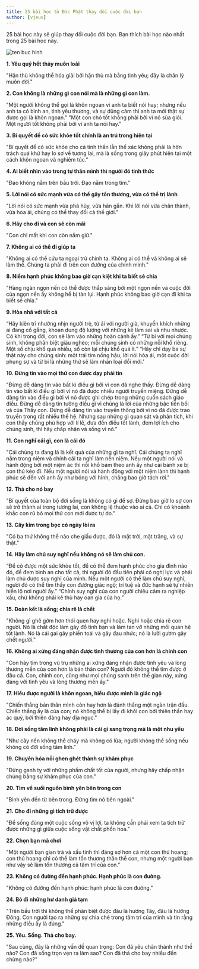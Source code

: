 ```yaml
---
title: 25 bài học từ Đức Phật thay đổi cuộc đời bạn
author: [vjeux]
---
```

25 bài học này sẽ giúp thay đổi cuộc đời bạn. Bạn thích bài học nào nhất trong 25 bài học này.

![ten buc hinh](https://i.imgur.com/tRG1QAh.jpg "ten buc hinh")

**1. Yêu quý hết thảy muôn loài**

"Hận thù không thể hóa giải bởi hận thù mà bằng tình yêu; đây là chân lý muôn đời." 

**2. Con không là những gì con nói mà là những gì con làm.**

"Một người không thể gọi là khôn ngoan vì anh ta biết nói hay; nhưng nếu anh ta có bình an, tình yêu thương, và sự dũng cảm thì anh ta mới thật sự được gọi là khôn ngoan."
"Một con chó tốt không phải bởi vì nó sủa giỏi. Một người tốt không phải bởi vì anh ta nói hay." 

**3. Bí quyết để có sức khỏe tốt chính là an trú trong hiện tại**

"Bí quyết để có sức khỏe cho cả tinh thần lẫn thể xác không phải là hờn trách quá khứ hay lo sợ về tương lai, mà là sống trong giây phút hiện tại một cách khôn ngoan và nghiêm túc." 

**4. Ai biết nhìn vào trong tự thân mình thì người đó tỉnh thức**

"Đạo không nằm trên bầu trời. Đạo nằm trong tim."

**5. Lời nói có sức mạnh vừa có thể gây tổn thương, vừa có thể trị lành**

"Lời nói có sức mạnh vừa phá hủy, vừa hàn gắn. Khi lời nói vừa chân thành, vừa hòa ái, chúng có thể thay đổi cả thế giới." 

**6. Hãy cho đi và con sẽ còn mãi**

"Con chỉ mất khi con còn nắm giữ." 

**7. Không ai có thể đi giúp ta**

"Không ai có thể cứu ta ngoại trừ chính ta. Không ai có thể và không ai sẽ làm thế. Chúng ta phải đi trên con đường của chính mình." 

**8. Niềm hạnh phúc không bao giờ cạn kiệt khi ta biết sẻ chia**

"Hàng ngàn ngọn nến có thể được thắp sáng bởi một ngọn nến và cuộc đời của ngọn nến ấy không hề bị tàn lụi. Hạnh phúc không bao giờ cạn đi khi ta biết sẻ chia." 

**9. Hòa nhã với tất cả**

“Hãy kiên trì nhường nhịn người trẻ, từ ái với người già, khuyến khích những ai đang cố gắng, khoan dung độ lượng với những kẻ làm sai và nhu nhược. Có khi trong đời, con sẽ lâm vào những hoàn cảnh ấy.”
“Từ bi với mọi chúng sinh, không phân biệt giàu nghèo;  mỗi chúng sinh có những nỗi khổ riêng. Một số chịu khổ quá nhiều, số còn lại chịu khổ quá ít.”
“Hãy chỉ dạy ba sự thật này cho chúng sinh: một trái tim nồng hậu, lời nói hòa ái, một cuộc đời phụng sự và từ bi là những thứ sẽ làm nhân loại đổi mới.’ 

**10. Đừng tin vào mọi thứ con được dạy phải tin**

"Đừng dễ dàng tin vào bất kì điều gì bởi vì con đã nghe thấy. Đừng dễ dàng tin vào bất kì điều gì bởi vì nó đã được nhiều người truyền miệng. Đừng dễ dàng tin vào điều gì bởi vì nó được ghi chép trong những cuốn sách giáo điều. Đừng dễ dàng tin tưởng điều gì vì chúng là lời của những bậc tiền bối và của Thầy con. Đừng dễ dàng tin vào truyền thống bởi vì nó đã được trao truyền trong rất nhiều thế hệ. Nhưng sau những gì quan sát và phân tích, khi con thấy chúng phù hợp với lí lẽ, đưa đến điều tốt lành, đem lợi ích cho chúng sinh, thì hãy chấp nhận và sống vì nó." 

**11. Con nghĩ cái gì, con là cái đó**

"Cái chúng ta đang là là kết quả của những gì ta nghĩ. Cái chúng ta nghĩ nằm trong niệm và chính cái ta nghĩ làm nên niệm. Nếu một người nói và hành động bởi một niệm ác thì nỗi khổ bám theo anh ấy như cái bánh xe bị con thú kéo đi. Nếu một người nói và hành động với một niệm lành thì hạnh phúc sẽ đến với anh ấy như bóng với hình, chẳng bao giờ tách rời." 

**12. Thả cho nó bay**

"Bí quyết của toàn bộ đời sống là không có gì để sợ. Đừng bao giờ lo sợ con sẽ trở thành ai trong tương lai, con không lệ thuộc vào ai cả. Chỉ có khoảnh khắc con rũ bỏ mọi thứ con mới được tự do."

**13. Cây kim trong bọc có ngày lòi ra**

"Có ba thứ không thể nào che giấu được, đó là mặt trời, mặt trăng, và sự thật." 

**14. Hãy làm chủ suy nghĩ nếu không nó sẽ làm chủ con.**

“Để có được một sức khỏe tốt, để có thể đem hạnh phúc cho gia đình nào đó, để đem bình an cho tất cả, thì người đó đầu tiên phải có nghị lực và phải làm chủ được suy nghĩ của mình. Nếu một người có thể làm chủ suy nghĩ, người đó có thể tìm thấy con đường giác ngộ; trí tuệ và đức hạnh sẽ tự nhiên hiển lộ nơi người ấy.”
“Chính suy nghĩ của con người chiêu cảm ra nghiệp xấu, chứ không phải kẻ thù hay oan gia của họ.” 

**15. Đoàn kết là sống; chia rẽ là chết**

"Không gì ghê gớm hơn thói quen hay nghi hoặc. Nghi hoặc chia rẽ con người. Nó là chất độc làm gãy đổ tình bạn và làm tan vỡ những mối quan hệ tốt lành. Nó là cái gai gây phiền toái và gây đau nhức; nó là lưỡi gươm gây chết người." 

**16. Không ai xứng đáng nhận được tình thương của con hơn là chính con**

"Con hãy tìm trong vũ trụ những ai xứng đáng nhận được tình yêu và lòng thương mến của con hơn là bản thân con? Người đó không thể tìm được ở đâu cả. Con, chính con, cũng như mọi chúng sanh trên thế gian này, xứng đáng với tình yêu và lòng thương mến ấy." 

**17. Hiểu được người là khôn ngoan, hiểu được mình là giác ngộ**

"Chiến thắng bản thân mình còn hay hơn là đánh thắng một ngàn trận đấu. Chiến thắng ấy là của con; nó không thể bị lấy đi khỏi con bởi thiên thần hay ác quỷ, bởi thiên đàng hay địa ngục." 

**18. Đời sống tâm linh không phải là cái gì sang trọng mà là một nhu yếu**

"Như cây nến không thể cháy mà không có lửa; người không thể sống nếu không có đời sống tâm linh." 

**19. Chuyển hóa nỗi ghen ghét thành sự khâm phục**

"Đừng ganh tỵ với những phẩm chất tốt của người, nhưng hãy chấp nhận chúng bằng sự khâm phục của con."

**20. Tìm về suối nguồn bình yên bên trong con**

"Bình yên đến từ bên trong. Đừng tìm nó bên ngoài." 

**21. Cho đi những gì tích trữ được**

"Để sống đúng một cuộc sống vô vị lợi, ta không cần phải xem ta tích trữ được những gì giữa cuộc sống vật chất phồn hoa." 

**22. Chọn bạn mà chơi**

"Một người bạn gian trá và xấu tính thì đáng sợ hơn cả một con thú hoang; con thú hoang chỉ có thể làm tổn thương thân thể con, nhưng một người bạn như vậy sẽ làm tổn thương cả tâm trí của con." 

**23. Không có đường đến hạnh phúc. Hạnh phúc là con đường.**

"Không có đường đến hạnh phúc: hạnh phúc là con đường." 

**24. Bỏ đi những hư danh giả tạm**

"Trên bầu trời thì không thể phân biệt được đâu là hướng Tây, đâu là hướng Đông. Con người tạo ra những sự chia chẻ trong tâm trí của mình và tin rằng những điều ấy là đúng."

**25. Yêu. Sống. Thả cho bay.**

"Sau cùng, đây là những vấn đề quan trọng: Con đã yêu chân thành như thế nào? Con đã sống trọn vẹn ra làm sao? Con đã thả cho bay nhiều đến chừng nào?"

